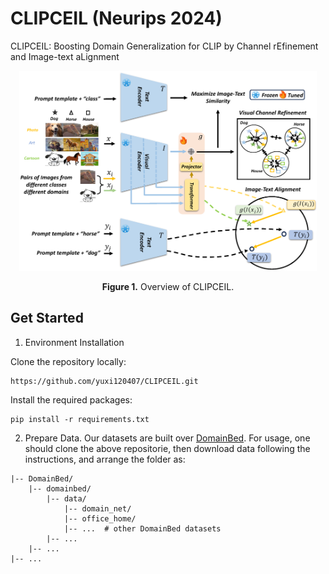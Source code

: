 # CLIPCEIL (Neurips 2024)
CLIPCEIL: Boosting Domain Generalization for CLIP by Channel rEfinement and Image-text aLignment
<p align="center">
<img src=".\figs\overview.png" height = "320" alt="" align=center />
<br><br>
<b>Figure 1.</b> Overview of CLIPCEIL.
</p>

## Get Started

1. Environment Installation

Clone the repository locally:

```
https://github.com/yuxi120407/CLIPCEIL.git
```

Install the required packages:

```
pip install -r requirements.txt
```
2. Prepare Data. Our datasets are built over [DomainBed](https://github.com/facebookresearch/DomainBed). For usage, one should clone the above repositorie, then download data following the instructions, and arrange the folder as:
```plain
|-- DomainBed/
    |-- domainbed/
        |-- data/
            |-- domain_net/
            |-- office_home/
            |-- ...  # other DomainBed datasets
        |-- ...
    |-- ...
|-- ...
```
